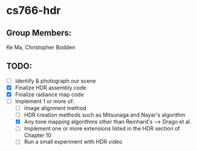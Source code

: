 # cs766-hdr

## Group Members:
Ke Ma, Christopher Bodden

## TODO:
* [ ] Identify & photograph our scene
* [X] Finalize HDR assembly code
* [X] Finalize radiance map code
* [ ] Implement 1 or more of: 
  - [ ] Image alignment method
  - [ ] HDR creation methods such as Mitsunaga and Nayar's algorithm
  - [X] Any tone mapping algorithms other than Reinhard's --> Drago et al.
  - [ ] Implement one or more extensions listed in the HDR section of Chapter 10
  - [ ] Run a small experiment with HDR video
